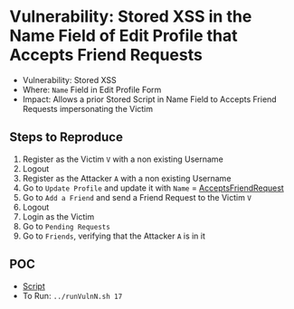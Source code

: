 # Vulnerability: Stored XSS in the Name Field of Edit Profile that Accepts Friend Requests

- Vulnerability: Stored XSS
- Where: `Name` Field in Edit Profile Form
- Impact: Allows a prior Stored Script in Name Field to Accepts Friend Requests impersonating the Victim

## Steps to Reproduce
1. Register as the Victim `V` with a non existing Username
2. Logout
3. Register as the Attacker `A` with a non existing Username
4. Go to `Update Profile` and update it with `Name` = [AcceptsFriendRequest](../Common/Scripts/XSS/AcceptsFriendRequest.html)
5. Go to `Add a Friend` and send a Friend Request to the Victim `V`
6. Logout
7. Login as the Victim
8. Go to `Pending Requests`
9. Go to `Friends`, verifying that the Attacker `A` is in it

## POC
- [Script](./Exploit.py)
- To Run: `../runVulnN.sh 17`
